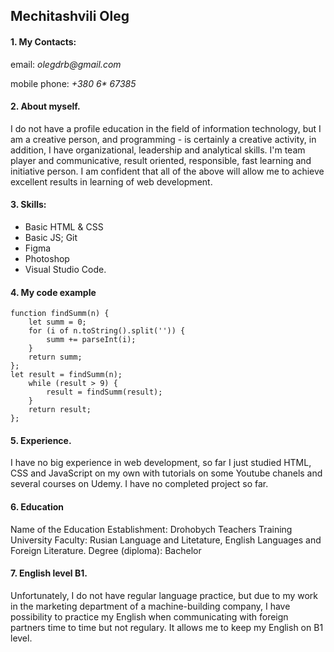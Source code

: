 ## Mechitashvili Oleg

#### 1. My Contacts:

email: _olegdrb@gmail.com_

mobile phone: _+380 6* 67*38*5_

#### 2. About myself.

I do not have a profile education in the field of information technology, but I am a creative person, and programming - is certainly a creative activity, in addition, I have organizational, leadership and analytical skills. I'm team player and communicative, result oriented, responsible, fast learning and initiative person. I am confident that all of the above will allow me to achieve excellent results in learning of web development.

#### 3. Skills:

- Basic HTML & CSS
- Basic JS; Git
- Figma
- Photoshop
- Visual Studio Code.

#### 4. My code example

```
function findSumm(n) {
    let summ = 0;
    for (i of n.toString().split('')) {
        summ += parseInt(i);
    }
    return summ;
};
let result = findSumm(n);
    while (result > 9) {
        result = findSumm(result);
    }
    return result;
};
```

#### 5. Experience.

I have no big experience in web development, so far I just studied HTML, CSS and JavaScript on my own with tutorials on some Youtube chanels and several courses on Udemy.
I have no completed project so far.

#### 6. Education

Name of the Education Establishment: Drohobych Teachers Training University
Faculty: Rusian Language and Litetature, English Languages and Foreign Literature.
Degree (diploma): Bachelor

#### 7. English level B1.

Unfortunately, I do not have regular language practice, but due to my work in the marketing department of a machine-building company, I have possibility to practice my English when communicating with foreign partners time to time but not regulary. It allows me to keep my English on B1 level.
